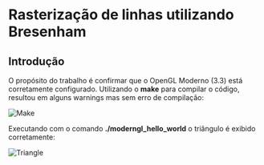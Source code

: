 ﻿# Rasterização de linhas utilizando Bresenham

## Introdução

O propósito do trabalho é confirmar que o OpenGL Moderno (3.3) está corretamente configurado. Utilizando o **make** para compilar o código, resultou em alguns warnings mas sem erro de compilação:

![Make](https://github.com/Shanksir/CG/blob/master/Modern%20OpenGL/images/make.png)

Executando com o comando **./moderngl_hello_world** o triângulo é exibido corretamente:

![Triangle](https://github.com/Shanksir/CG/blob/master/Modern%20OpenGL/images/triangle.png)


